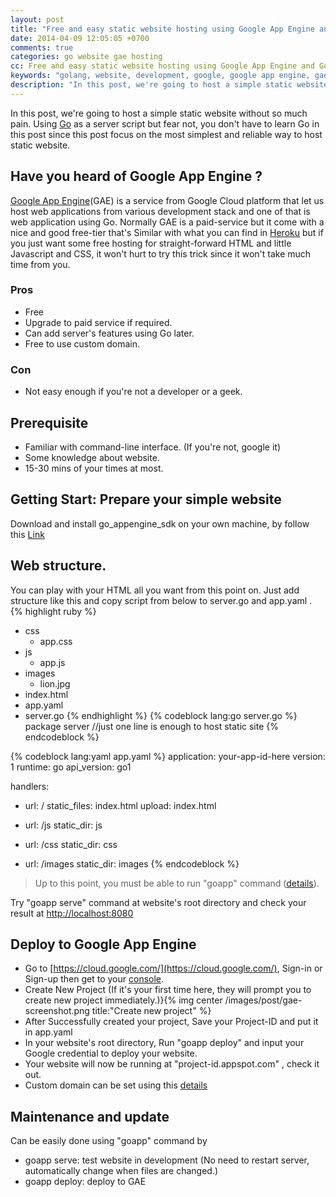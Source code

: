 ```yaml
---
layout: post
title: "Free and easy static website hosting using Google App Engine and Go's runtime"
date: 2014-04-09 12:05:05 +0700
comments: true
categories: go website gae hosting
cc: Free and easy static website hosting using Google App Engine and Go's runtime
keywords: "golang, website, development, google, google app engine, gae"
description: "In this post, we're going to host a simple static website without so much pain. Using Go as a server script but fear not, you don't have to learn Go in this post since this post focus on the most simplest and reliable way to host static website...."
---
```


In this post, we're going to host a simple static website without so much pain. Using [Go](http://golang.org) as a server script but fear not, you don't have to learn Go in this post since this post focus on the most simplest and reliable way to host static website.

Have you heard of Google App Engine ?
--------------------------------------

[Google App Engine](https://appengine.google.com/)(GAE) is a service from Google Cloud platform that let us host web applications from various development stack and one of that is web application using Go. Normally GAE is a paid-service but it come with a nice and good free-tier that's Similar with what you can find in [Heroku](http://heroku.com) but if you just want some free hosting for straight-forward HTML and little Javascript and CSS, it won't hurt to try this trick since it won't take much time from you.

### Pros
- Free
- Upgrade to paid service if required.
- Can add server's features using Go later.
- Free to use custom domain.

### Con
- Not easy enough if you're not a developer or a geek.

Prerequisite
--------------------------------------
- Familiar with command-line interface. (If you're not, google it)
- Some knowledge about website.
- 15-30 mins of your times at most.

Getting Start: Prepare your simple website
------------------------------------------
Download and install go_appengine_sdk on your own machine, by follow this [Link](https://developers.google.com/appengine/downloads#Google_App_Engine_SDK_for_Go)


Web structure.
--------------
You can play with your HTML all you want from this point on. Just add structure like this and copy script from below to server.go and app.yaml .
{% highlight ruby %}
- css
  - app.css
- js
  - app.js
- images
  - lion.jpg
- index.html
- app.yaml
- server.go
{% endhighlight %}
{% codeblock lang:go server.go %}
package server
//just one line is enough to host static site
{% endcodeblock %}

{% codeblock lang:yaml app.yaml %}
application: your-app-id-here
version: 1
runtime: go
api_version: go1

handlers:
- url: /
  static_files: index.html
  upload: index\.html

- url: /js
  static_dir: js

- url: /css
  static_dir: css

- url: /images
  static_dir: images
{% endcodeblock %}

>Up to this point, you must be able to run "goapp" command ([details](https://developers.google.com/appengine/docs/go/gettingstarted/devenvironment)).

Try "goapp serve" command at website's root directory and check your result at [http://localhost:8080](http://localhost:8080)

Deploy to Google App Engine
---------------------------
- Go to [https://cloud.google.com/](https://cloud.google.com/), Sign-in or Sign-up then get to your [console](https://console.developers.google.com).
- Create New Project (If it's your first time here, they will prompt you to create new project immediately.)}{% img center /images/post/gae-screenshot.png title:"Create new project" %}
- After Successfully created your project, Save your Project-ID and put it in app.yaml
- In your website's root directory, Run "goapp deploy" and input your Google credential to deploy your website.
- Your website will now be running at "project-id.appspot.com" , check it out.
- Custom domain can be set using this [details](https://developers.google.com/appengine/docs/domain)

Maintenance and update
-----------------------
Can be easily done using "goapp" command by

- goapp serve: test website in development (No need to restart server, automatically change when files are changed.)
- goapp deploy: deploy to GAE
